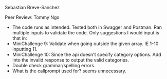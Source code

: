 Sebastian Breve-Sanchez

Peer Review: Tommy Ngo
- The code runs as intended. Tested both in Swagger and Postman. Ran multiple inputs to validate the code.  Only suggestions I would input is that in: 
- MiniChallenge 9: Validate when going outside the given array. IE 1-10 inputting 11.
- MiniChallenge 10: Since the api doesn't specify category options. Add into the invalid response to output the valid categories.
- Double check grammar/spelling errors.
- What is the callprompt used for? seems unnecessary.
